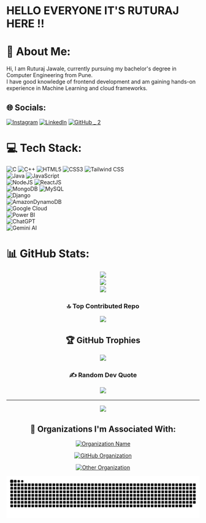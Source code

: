 # HELLO EVERYONE IT'S RUTURAJ HERE !!
# 💫 About Me:
Hi, I am Ruturaj Jawale, currently pursuing my bachelor's degree in Computer Engineering from Pune. <br>
I have good knowledge of frontend development and am gaining hands-on experience in Machine Learning and cloud frameworks. <br>

## 🌐 Socials:
[![Instagram](https://img.shields.io/badge/Instagram-%23E4405F.svg?logo=Instagram&logoColor=white)](https://www.instagram.com/rutu_jawale2108) 
[![LinkedIn](https://img.shields.io/badge/LinkedIn-%230077B5.svg?logo=linkedin&logoColor=white)](https://www.linkedin.com/in/ruturaj-p-jawale) 
[![GitHub _ 2](https://img.shields.io/badge/GitHub-%23121011.svg?logo=github&logoColor=white)](https://github.com/Rutur89)


# 💻 Tech Stack:
![C](https://img.shields.io/badge/c-%2300599C.svg?style=for-the-badge&logo=c&logoColor=white) 
![C++](https://img.shields.io/badge/c++-%2300599C.svg?style=for-the-badge&logo=c%2B%2B&logoColor=white) 
![HTML5](https://img.shields.io/badge/html5-%23E34F26.svg?style=for-the-badge&logo=html5&logoColor=white) 
![CSS3](https://img.shields.io/badge/css3-%231572B6.svg?style=for-the-badge&logo=css3&logoColor=white)
![Tailwind CSS](https://img.shields.io/badge/TailwindCSS-%2338B2AC.svg?style=for-the-badge&logo=tailwind-css&logoColor=white)  
![Java](https://img.shields.io/badge/java-%23ED8B00.svg?style=for-the-badge&logo=openjdk&logoColor=white) 
![JavaScript](https://img.shields.io/badge/javascript-%23323330.svg?style=for-the-badge&logo=javascript&logoColor=%23F7DF1E)  
![NodeJS](https://img.shields.io/badge/Node.js-43853D?style=for-the-badge&logo=node.js&logoColor=white) 
![ReactJS](https://img.shields.io/badge/ReactJS-%2361DAFB.svg?style=for-the-badge&logo=react&logoColor=white)  
![MongoDB](https://img.shields.io/badge/MongoDB-%2347A248.svg?style=for-the-badge&logo=mongodb&logoColor=white) 
![MySQL](https://img.shields.io/badge/MySQL-%2300f.svg?style=for-the-badge&logo=mysql&logoColor=white)  
![Django](https://img.shields.io/badge/django-%23092E20.svg?style=for-the-badge&logo=django&logoColor=white)  
![AmazonDynamoDB](https://img.shields.io/badge/Amazon%20DynamoDB-4053D6?style=for-the-badge&logo=Amazon%20DynamoDB&logoColor=white)  
![Google Cloud](https://img.shields.io/badge/GoogleCloud-%234285F4.svg?style=for-the-badge&logo=google-cloud&logoColor=white)  
![Power BI](https://img.shields.io/badge/PowerBI-F2C811?style=for-the-badge&logo=powerbi&logoColor=black)  
![ChatGPT](https://img.shields.io/badge/ChatGPT-00A67E?style=for-the-badge&logo=openai&logoColor=white)  
![Gemini AI](https://img.shields.io/badge/Gemini-%236D5CE7.svg?style=for-the-badge&logo=google&logoColor=white)  

# 📊 GitHub Stats:
<div align="center">
  
 ![](https://github-readme-stats.vercel.app/api?username=Ruturaj-jawale&theme=radical&hide_border=false&include_all_commits=true&count_private=true)<br/>
![](https://github-readme-streak-stats.herokuapp.com/?user=Ruturaj-jawale&theme=radical&hide_border=false)<br/>
![](https://github-readme-stats.vercel.app/api/top-langs/?username=Ruturaj-jawale&theme=radical&hide_border=false&include_all_commits=true&count_private=true&layout=compact)

### 🔝 Top Contributed Repo
![](https://github-contributor-stats.vercel.app/api?username=Ruturaj-jawale&limit=5&theme=dracula&combine_all_yearly_contributions=true)

## 🏆 GitHub Trophies
![](https://github-profile-trophy.vercel.app/?username=Ruturaj-jawale&theme=darkhub&no-frame=false&no-bg=false&margin-w=4)

### ✍️ Random Dev Quote
![](https://quotes-github-readme.vercel.app/api?type=horizontal&theme=radical)

---
[![](https://visitcount.itsvg.in/api?id=Rutur89&icon=4&color=0)](https://visitcount.itsvg.in)

## 🏢 Organizations I'm Associated With:
[![Organization Name](https://img.shields.io/badge/-MediTechdit-%230A66C2?style=for-the-badge&logo=linkedin&logoColor=white)](https://github.com/MediTechdypit)

[![GitHub Organization](https://img.shields.io/badge/-GitHubOrg-%23121011?style=for-the-badge&logo=github&logoColor=white)](https://github.com/Rutur89)

[![Other Organization](https://img.shields.io/badge/-OtherOrg-%23FF6F00?style=for-the-badge&logo=google&logoColor=white)](https://github.com/RutuTech)


<!-- Proudly created with GPRM ( https://gprm.itsvg.in ) -->
<!-- Snake Animation -->
<img src="https://raw.githubusercontent.com/Platane/snk/output/github-contribution-grid-snake.svg" alt="Snake animation" />

<!-- Clear Float -->
<br clear="both">
